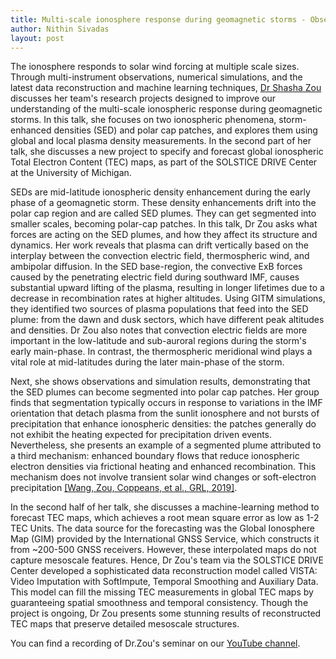 ```yaml
---
title: Multi-scale ionosphere response during geomagnetic storms - Observations, modeling, and machine learning 
author: Nithin Sivadas
layout: post
---
```


The ionosphere responds to solar wind forcing at multiple scale sizes. Through multi-instrument observations, numerical simulations, and the latest data reconstruction and machine learning techniques, [Dr Shasha Zou][1] discusses her team's research projects designed to improve our understanding of the multi-scale ionospheric response during geomagnetic storms. In this talk, she focuses on two ionospheric phenomena, storm-enhanced densities (SED) and polar cap patches, and explores them using global and local plasma density measurements. In the second part of her talk, she discusses a new project to specify and forecast global ionospheric Total Electron Content (TEC) maps, as part of the SOLSTICE DRIVE Center at the University of Michigan.

SEDs are mid-latitude ionospheric density enhancement during the early phase of a geomagnetic storm. These density enhancements drift into the polar cap region and are called SED plumes. They can get segmented into smaller scales, becoming polar-cap patches. In this talk, Dr Zou asks what forces are acting on the SED plumes, and how they affect its structure and dynamics. Her work reveals that plasma can drift vertically based on the interplay between the convection electric field, thermospheric wind, and ambipolar diffusion. In the SED base-region, the convective ExB forces caused by the penetrating electric field during southward IMF, causes substantial upward lifting of the plasma, resulting in longer lifetimes due to a decrease in recombination rates at higher altitudes. Using GITM simulations, they identified two sources of plasma populations that feed into the SED plume: from the dawn and dusk sectors, which have different peak altitudes and densities. Dr Zou also notes that convection electric fields are more important in the low-latitude and sub-auroral regions during the storm's early main-phase. In contrast, the thermospheric meridional wind plays a vital role at mid-latitudes during the later main-phase of the storm.

Next, she shows observations and simulation results, demonstrating that the SED plumes can become segmented into polar cap patches. Her group finds that segmentation typically occurs in response to variations in the IMF orientation that detach plasma from the sunlit ionosphere and not bursts of precipitation that enhance ionospheric densities: the patches generally do not exhibit the heating expected for precipitation driven events. Nevertheless, she presents an example of a segmented plume attributed to a third mechanism: enhanced boundary flows that reduce ionospheric electron densities via frictional heating and enhanced recombination. This mechanism does not involve transient solar wind changes or soft-electron precipitation [[Wang, Zou, Coppeans, et al., GRL, 2019]][2].

In the second half of her talk, she discusses a machine-learning method to forecast TEC maps, which achieves a root mean square error as low as 1-2 TEC Units. The data source for the forecasting was the Global Ionosphere Map (GIM) provided by the International GNSS Service, which constructs it from ~200-500 GNSS receivers. However, these interpolated maps do not capture mesoscale features. Hence, Dr Zou's team via the SOLSTICE DRIVE Center developed a sophisticated data reconstruction model called VISTA: Video Imputation with SoftImpute, Temporal Smoothing and Auxiliary Data. This model can fill the missing TEC measurements in global TEC maps by guaranteeing spatial smoothness and temporal consistency. Though the project is ongoing, Dr Zou presents some stunning results of reconstructed TEC maps that preserve detailed mesoscale structures.

You can find a recording of Dr.Zou's seminar on our [YouTube channel][3].


[1]:http://clasp-research.engin.umich.edu/faculty/zou/research.html
[2]:https://agupubs.onlinelibrary.wiley.com/doi/10.1029/2019GL084041
[3]:https://www.youtube.com/watch?v=Rl14TRW5Ndw&t=2828s
